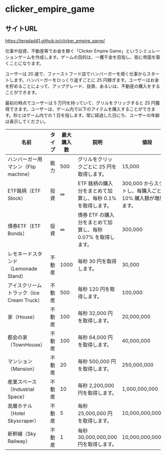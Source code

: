# clicker_empire_game

## サイトURL
https://teradad41.github.io/clicker_empire_game/


仕事や投資、不動産等でお金を稼ぐ「Clicker Empire Game」というシミュレーションゲームを作成します。ゲームの目的は、一攫千金を目指し、街に帝国を築くことになります。

ユーザーは 20 歳で、ファーストフード店でハンバーガーを焼く仕事からスタートします。ハンバーガーをひっくり返すごとに 25 円稼ぎます。ユーザーはお金を貯めることによって、アップグレード、投資、あるいは、不動産の購入をすることができます。

最初の時点でユーザーは 5 万円を持っていて、グリルをクリックすると 25 円獲得できます。ユーザーは、ゲーム内で以下のアイテムを購入することができます。秒とはゲーム内での 1 日を指します。常に経過した日にち、ユーザーの年齢は表示してください。



| 名前                                      | タイプ | 最大購入数 | 説明                                                         | 値段                                                          | 
| ----------------------------------------- | ------ | ---------- | ------------------------------------------------------------ | ------------------------------------------------------------- | 
| ハンバーガー用マシン（Flip machine）      | 能力   | 500        | グリルをクリックごとに 25 円を取得します。                   | 15,000                                                        | 
| ETF銘柄（ETF Stock）                      | 投資   | ∞         | ETF 銘柄の購入分をまとめて加算し、毎秒 0.1% を取得します。	  | 300,000 からスタートし、毎購入ごとに 10% 購入額が増加します。 | 
| 債券ETF（ETF Bonds）                      | 投資   | ∞         | 債券 ETF の購入分をまとめて加算し、毎秒 0.07% を取得します。 | 300,000                                                       | 
| レモネードスタンド（Lemonade Stand）      | 不動産 | 1000       | 毎秒 30 円を取得します。                                     | 30,000                                                        | 
| アイスクリームトラック（Ice Cream Truck） | 不動産 | 500        | 毎秒 120 円を取得します。                                    | 100,000                                                       | 
| 家（House）                               | 不動産 | 100        | 毎秒 32,000 円を取得します。                                 | 20,000,000                                                    | 
| 都会の家（TownHouse）                     | 不動産 | 100        | 毎秒 64,000 円を取得します。                                 | 40,000,000                                                    | 
| マンション（Mansion）                     | 不動産 | 20         | 毎秒 500,000 円を取得します。                                | 250,000,000                                                   | 
| 産業スペース（Industrial Space）          | 不動産 | 10         | 毎秒 2,200,000 円を取得します。                              | 1,000,000,000                                                 | 
| 高層ホテル（Hotel Skyscraper）            | 不動産 | 5          | 毎秒 25,000,000 円を取得します。	                            | 10,000,000,000                                                | 
| 新幹線（Sky Railway）                     | 不動産 | 1          | 毎秒 30,000,000,000 円を取得します。                         | 10,000,000,000,000                                            | 
